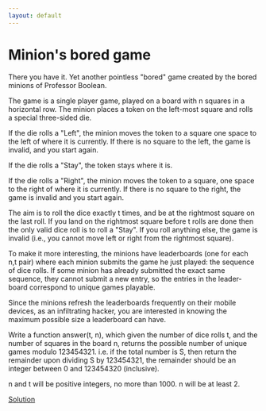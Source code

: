 ```yaml
---
layout: default
---
```

Minion's bored game
===================

There you have it. Yet another pointless "bored" game 
created by the bored minions of Professor Boolean.

The game is a single player game, played on a board with n 
squares in a horizontal row. The minion places a token on the 
left-most square and rolls a special three-sided die. 

If the die rolls a "Left", the minion moves the token 
to a square one space to the left of where it is currently. If 
there is no square to the left, the game is invalid, and you 
start again.

If the die rolls a "Stay", the token stays where it 
is. 

If the die rolls a "Right", the minion moves the token 
to a square, one space to the right of where it is currently. If 
there is no square to the right, the game is invalid and you 
start again.

The aim is to roll the dice exactly t times, and be at the 
rightmost square on the last roll. If you land on the rightmost 
square before t rolls are done then the only valid dice roll is 
to roll a "Stay". If you roll anything else, the game 
is invalid (i.e., you cannot move left or right from the 
rightmost square).

To make it more interesting, the minions have leaderboards (one 
for each n,t pair) where each minion submits the game he just 
played: the sequence of dice rolls. If some minion has already 
submitted the exact same sequence, they cannot submit a new 
entry, so the entries in the leader-board correspond to unique 
games playable. 

Since the minions refresh the leaderboards frequently on their 
mobile devices, as an infiltrating hacker, you are interested in 
knowing the maximum possible size a leaderboard can have.

Write a function answer(t, n), which given the number of dice 
rolls t, and the number of squares in the board n, returns the 
possible number of unique games modulo 123454321. i.e. if the 
total number is S, then return the remainder upon dividing S by 
123454321, the remainder should be an integer between 0 and 
123454320 (inclusive).

n and t will be positive integers, no more than 1000. n will be 
at least 2.

[Solution](minions_bored_game-solution.html)

